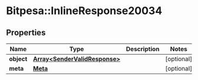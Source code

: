 # Bitpesa::InlineResponse20034

## Properties
Name | Type | Description | Notes
------------ | ------------- | ------------- | -------------
**object** | [**Array&lt;SenderValidResponse&gt;**](SenderValidResponse.md) |  | [optional] 
**meta** | [**Meta**](Meta.md) |  | [optional] 


